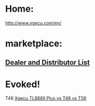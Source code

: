 # Home:
http://www.xgecu.com/en/

# marketplace:
## [Dealer and Distributor List](http://www.xgecu.com/en/TL866_Dealer.html)

# Evoked!
T48 [Xgecu TL866II Plus vs T48 vs T56](https://youtu.be/42VCmOVWAyc)
